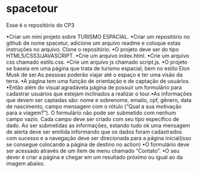 # spacetour

Esse é o repositório do CP3

•Criar um mini projeto sobre TURISMO ESPACIAL.
•Criar um repositório no github de nome spacetur, adicione um arquivo readme e coloque estas instruções no arquivo. Clone o repositório.
•O projeto deve ser do tipo HTML5/CSS3/JAVASCRIPT.
•Crie um arquivo index.html.
•Crie um arquivo css chamado estilo.css.
•Crie um arquivo js chamado script.js.
•O projeto se baseia em uma página que trata de turismo espacial, bem no estilo Elon Musk de ser.As pessoas poderão viajar até o espaço e ter uma visão da terra.
•A página tem uma função de orientação e de captação de usuários.
•Então além do visual agradávela página de possuir um formulário para cadastrar usuários que estejam inclinados a realizar o tour.•As informações que devem ser captadas são: nome e sobrenome, emailo, cpf, gênero, data de nascimento, campo mensagem com o rótulo (“Qual a sua motivação para a viagem?”).
O formulário não pode ser submetido com nenhum campo vazio.
Cada campo deve ser criado com seu tipo específico de dado.
Ao ser submetidas as informações, estando tudo ok uma mensagem de alerta deve ser emitida informando que os dados foram cadastrados com sucesso e a navegação deve ser direcionada para a página inicial(isso se consegue colocando a página de destino no action)
•O formulário deve ser acessado através de um item de menu chamado “Contato”.
•O seu dever é criar a página e chegar em um resultado próximo ou igual ao da imagem abaixo.
